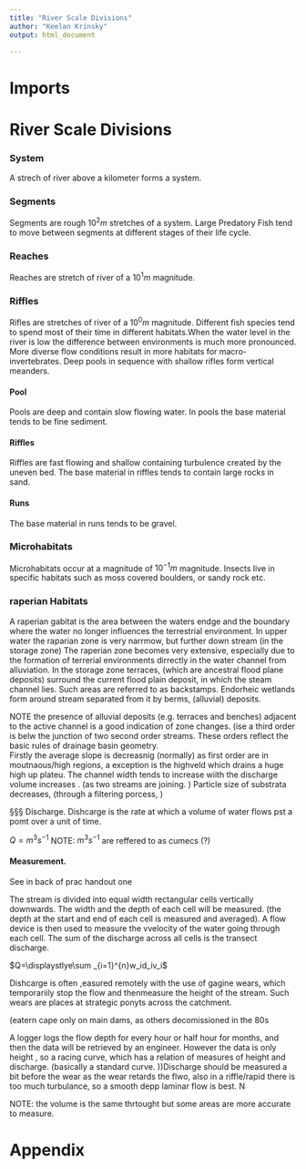 ```yaml
---
title: "River Scale Divisions"
author: "Keelan Krinsky"
output: html_document

---
```


# Imports
# River Scale Divisions

### System
A strech of river above a kilometer forms a system. 

### Segments
Segments are rough $10^2m$ stretches of a system. Large Predatory Fish tend to move between segments at different stages of their life  cycle.

### Reaches
Reaches are stretch of river of a $10^1m$ magnitude. 

### Riffles
Rifles are stretches of river of a $10^0m$ magnitude. Different fish species tend to spend most of their time in different habitats.When the water level in the river is low the difference between environments is much more pronounced. More diverse flow conditions result in more habitats for macro-invertebrates. Deep pools in sequence with shallow rifles form vertical meanders.

#### Pool
Pools are deep and contain slow flowing water. In pools the base material tends to be fine sediment. 

#### Riffles
Riffles are fast flowing and shallow containing turbulence created by the uneven bed. The base material in riffles tends to contain large rocks in sand. 

#### Runs
The base material in runs tends to be gravel. 


### Microhabitats
Microhabitats occur at a magnitude of $10^{-1}m$ magnitude. Insects live in specific habitats such as moss covered boulders, or sandy rock etc. 

### raperian Habitats
A raperian gabitat is the area between the waters endge and the boundary where the water no longer influences the terrestrial environment. In upper water the raparian zone is very narrmow, but further down stream (in the storage zone) The raperian zone becomes very extensive, especially due to the formation of terrerial environments dirrectly in the water channel from alluviation. In the storage zone terraces, (which are ancestral flood plane deposits) surround the current flood plain deposit, in which the steam channel lies. Such areas are referred to as backstamps. Endorheic wetlands form around stream separated from it by berms, (alluvial) deposits. 

NOTE the presence of alluvial deposits (e.g. terraces and benches) adjacent to the active channel is a good indication of zone changes. 
(ise a third order is belw the junction of two second order streams.
These orders reflect the basic rules of drainage basin geometry.  
Firstly the average slope is decreasnig (normally) as first order are in moutnaous/high regions, a exception is the highveld which drains a huge high up plateu.
The channel width tends to increase wiith the
discharge volume increases . (as two streams are joining. )
Particle size of substrata decreases, (through a filtering porcess, )

§§§ Discharge. 
Dishcarge is the rate at which a volume of water flows pst a pomt over a unit of time. 

$Q=m^3s^{-1}$
NOTE: $m^3s^{-1}$ are reffered to as cumecs (?) 

#### Measurement.
See in back of prac handout one 

The stream is divided into equal width rectangular cells vertically downwards. 
The width and the depth of each cell will be measured. (the depth at the start and end of each cell is measured and averaged). A flow device is then used to             measure the vvelocity of the water going through each cell. The sum of the discharge across all cells is the transect discharge. 

$Q=\displaystlye\sum _{i=1}^{n}w_id_iv_i$

Dishcarge is often ,easured remotely with the use of gagine wears, which temporariily stop the flow and thenmeasure the height of the stream. Such wears are places 
at strategic ponyts across the catchment. 

(eatern cape only on main dams, as others decomissioned in the 80s
 
A logger logs the flow depth for every hour or half hour for months, and then the data will be retrieved by an engineer. However the data is only height , so a          racing curve, which has a relation of measures of height and discharge. (basically a standard curve. ))Discharge should be measured a bit before the wear as the         wear retards the flwo, also in a riffle/rapid there is too much turbulance, so a smooth depp laminar flow is best. N
 
NOTE: the volume is the same thrtought but some areas are more accurate to measure. 






# Appendix

